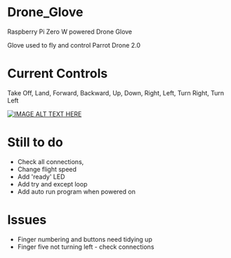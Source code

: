 # Drone_Glove
Raspberry Pi Zero W powered Drone Glove

Glove used to fly and control Parrot Drone 2.0

# Current Controls
Take Off, Land, Forward, Backward, Up, Down, Right, Left, Turn Right, Turn Left

[![IMAGE ALT TEXT HERE](https://img.youtube.com/vi/oRMKiy-9vl4/0.jpg)](https://www.youtube.com/watch?v=oRMKiy-9vl4)

# Still to do
+ Check all connections, 
+ Change flight speed
+ Add 'ready' LED
+ Add try and except loop
+ Add auto run program when powered on

# Issues
+ Finger numbering and buttons need tidying up
+ Finger five not turning left - check connections



